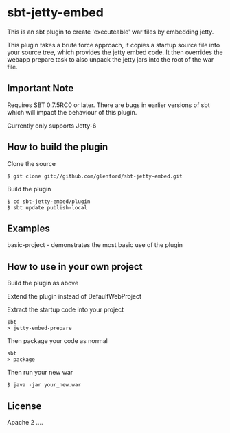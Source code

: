 
sbt-jetty-embed
===============

This is an sbt plugin to create 'executeable' war files by embedding jetty.

This plugin takes a brute force approach, it copies a startup source file
into your source tree, which provides the jetty embed code.  It then overrides
the webapp prepare task to also unpack the jetty jars into the root of the
war file.


Important Note
--------------

Requires SBT 0.7.5RC0 or later.  There are bugs in earlier versions of sbt
which will impact the behaviour of this plugin.

Currently only supports Jetty-6


How to build the plugin
-----------------------

Clone the source

	$ git clone git://github.com/glenford/sbt-jetty-embed.git

Build the plugin

	$ cd sbt-jetty-embed/plugin
	$ sbt update publish-local


Examples
--------

basic-project - demonstrates the most basic use of the plugin


How to use in your own project
------------------------------

Build the plugin as above

Extend the plugin instead of DefaultWebProject

Extract the startup code into your project

	sbt
	> jetty-embed-prepare


Then package your code as normal

	sbt
	> package

Then run your new war

	$ java -jar your_new.war


License
-------

Apache 2 ....




